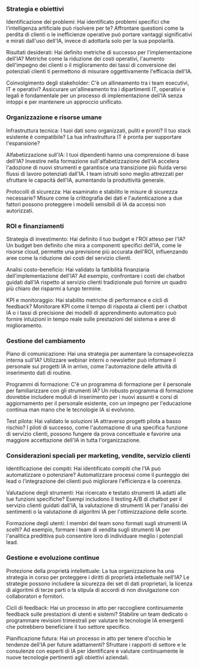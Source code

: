 ### Strategia e obiettivi

Identificazione dei problemi: Hai identificato problemi specifici che l'intelligenza artificiale può risolvere per te? Affrontare questioni come la perdita di clienti o le inefficienze operative può portare vantaggi significativi e mirati dall'uso dell'IA, invece di adottarla solo per la sua popolarità.

Risultati desiderati: Hai definito metriche di successo per l'implementazione dell'IA? Metriche come la riduzione dei costi operativi, l'aumento dell'impegno dei clienti o il miglioramento dei tassi di conversione dei potenziali clienti ti permettono di misurare oggettivamente l'efficacia dell'IA.

Coinvolgimento degli stakeholder: C'è un allineamento tra i team esecutivi, IT e operativi? Assicurare un'allineamento tra i dipartimenti IT, operativi e legali è fondamentale per un processo di implementazione dell'IA senza intoppi e per mantenere un approccio unificato.

### Organizzazione e risorse umane

Infrastruttura tecnica: I tuoi dati sono organizzati, puliti e pronti? Il tuo stack esistente è compatibile? La tua infrastruttura IT è pronta per supportare l'espansione?

Alfabetizzazione sull'IA: I tuoi dipendenti hanno una comprensione di base dell'IA? Investire nella formazione sull'alfabetizzazione dell'IA accelera l'adozione di nuovi strumenti e garantisce una transizione più fluida verso flussi di lavoro potenziati dall'IA. I team istruiti sono meglio attrezzati per sfruttare le capacità dell'IA, aumentando la produttività generale.

Protocolli di sicurezza: Hai esaminato e stabilito le misure di sicurezza necessarie? Misure come la crittografia dei dati e l'autenticazione a due fattori possono proteggere i modelli sensibili di IA da accessi non autorizzati.

### ROI e finanziamenti

Strategia di investimento: Hai definito il tuo budget e l'ROI atteso per l'IA? Un budget ben definito che mira a componenti specifici dell'IA, come le risorse cloud, permette una previsione più accurata dell'ROI, influenzando aree come la riduzione dei costi del servizio clienti.

Analisi costo-beneficio: Hai validato la fattibilità finanziaria dell'implementazione dell'IA? Ad esempio, confrontare i costi dei chatbot guidati dall'IA rispetto al servizio clienti tradizionale può fornire un quadro più chiaro dei risparmi a lungo termine.

KPI e monitoraggio: Hai stabilito metriche di performance e cicli di feedback? Monitorare KPI come il tempo di risposta ai clienti per i chatbot IA o i tassi di precisione dei modelli di apprendimento automatico può fornire intuizioni in tempo reale sulle prestazioni del sistema e aree di miglioramento.

### Gestione del cambiamento

Piano di comunicazione: Hai una strategia per aumentare la consapevolezza interna sull'IA? Utilizzare webinar interni o newsletter può informare il personale sui progetti IA in arrivo, come l'automazione delle attività di inserimento dati di routine.

Programmi di formazione: C'è un programma di formazione per il personale per familiarizzare con gli strumenti IA? Un robusto programma di formazione dovrebbe includere moduli di inserimento per i nuovi assunti e corsi di aggiornamento per il personale esistente, con un impegno per l'educazione continua man mano che le tecnologie IA si evolvono.

Test pilota: Hai validato le soluzioni IA attraverso progetti pilota a basso rischio? I piloti di successo, come l'automazione di una specifica funzione di servizio clienti, possono fungere da prova concettuale e favorire una maggiore accettazione dell'IA in tutta l'organizzazione.

### Considerazioni speciali per marketing, vendite, servizio clienti

Identificazione dei compiti: Hai identificato compiti che l'IA può automatizzare o potenziare? Automatizzare processi come il punteggio dei lead o l'integrazione dei clienti può migliorare l'efficienza e la coerenza.

Valutazione degli strumenti: Hai ricercato e testato strumenti IA adatti alle tue funzioni specifiche? Esempi includono il testing A/B di chatbot per il servizio clienti guidati dall'IA, la valutazione di strumenti IA per l'analisi dei sentimenti o la valutazione di algoritmi IA per l'ottimizzazione delle scorte.

Formazione degli utenti: I membri del team sono formati sugli strumenti IA scelti? Ad esempio, formare i team di vendita sugli strumenti IA per l'analitica predittiva può consentire loro di individuare meglio i potenziali lead.

### Gestione e evoluzione continue

Protezione della proprietà intellettuale: La tua organizzazione ha una strategia in corso per proteggere i diritti di proprietà intellettuale nell'IA? Le strategie possono includere la sicurezza dei set di dati proprietari, la licenza di algoritmi di terze parti o la stipula di accordi di non divulgazione con collaboratori e fornitori.

Cicli di feedback: Hai un processo in atto per raccogliere continuamente feedback sulle prestazioni di utenti e sistemi? Stabilire un team dedicato o programmare revisioni trimestrali per valutare le tecnologie IA emergenti che potrebbero beneficiare il tuo settore specifico.

Pianificazione futura: Hai un processo in atto per tenere d'occhio le tendenze dell'IA per future adattamenti? Sfruttare i rapporti di settore e le consulenze con esperti di IA per identificare e valutare continuamente le nuove tecnologie pertinenti agli obiettivi aziendali.